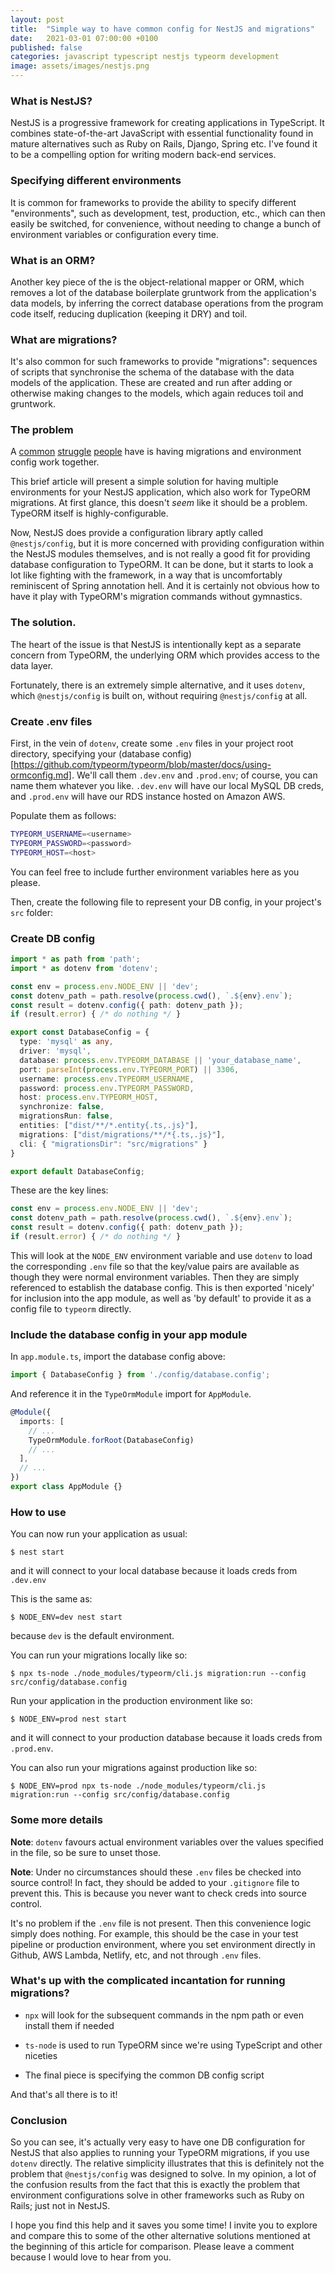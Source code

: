 ```yaml
---
layout: post
title:  "Simple way to have common config for NestJS and migrations"
date:   2021-03-01 07:00:00 +0100
published: false
categories: javascript typescript nestjs typeorm development
image: assets/images/nestjs.png
---
```


### What is NestJS?

NestJS is a progressive framework for creating applications in TypeScript.
It combines state-of-the-art JavaScript with essential functionality found in mature alternatives such as Ruby on Rails, Django, Spring etc.
I've found it to be a compelling option for writing modern back-end services.

### Specifying different environments

It is common for frameworks to provide the ability to specify different "environments", such as development, test, production, etc., which can then easily be switched, for convenience, without needing to change a bunch of environment variables or configuration every time.

### What is an ORM?

Another key piece of the is the object-relational mapper or ORM, which removes a lot of the database boilerplate gruntwork from the application's data models, by inferring the correct database operations from the program code itself, reducing duplication (keeping it DRY) and toil.

### What are migrations?

It's also common for such frameworks to provide "migrations": sequences of scripts that synchronise the schema of the database with the data models of the application. These are created and run after adding or otherwise making changes to the models, which again reduces toil and gruntwork.

### The problem

A [common](https://github.com/nestjs/typeorm/issues/33) [struggle](https://github.com/nestjs/docs.nestjs.com/pull/427) [people](https://jaketrent.com/post/configure-typeorm-inject-nestjs-config) have is having migrations and environment config work together.

This brief article will present a simple solution for having multiple environments for your NestJS application, which also work for TypeORM migrations.
At first glance, this doesn't *seem* like it should be a problem. TypeORM itself is highly-configurable.

Now, NestJS does provide a configuration library aptly called `@nestjs/config`, but it is more concerned with providing configuration within the NestJS modules themselves, and is not really a good fit for providing database configuration to TypeORM. It can be done, but it starts to look a lot like fighting with the framework, in a way that is uncomfortably reminiscent of Spring annotation hell. And it is certainly not obvious how to have it play with TypeORM's migration commands without gymnastics.

### The solution.

The heart of the issue is that NestJS is intentionally kept as a separate concern from TypeORM, the underlying ORM which provides access to the data layer.

Fortunately, there is an extremely simple alternative, and it uses `dotenv`, which `@nestjs/config` is built on, without requiring `@nestjs/config` at all.

### Create .env files

First, in the vein of `dotenv`, create some `.env` files in your project root directory, specifying your (database config)[https://github.com/typeorm/typeorm/blob/master/docs/using-ormconfig.md]. We'll call them `.dev.env` and `.prod.env`; of course, you can name them whatever you like. `.dev.env` will have our local MySQL DB creds, and `.prod.env` will have our RDS instance hosted on Amazon AWS.

Populate them as follows:

```bash
TYPEORM_USERNAME=<username>
TYPEORM_PASSWORD=<password>
TYPEORM_HOST=<host>
```

You can feel free to include further environment variables here as you please.

Then, create the following file to represent your DB config, in your project's `src` folder:

### Create DB config

```typescript
import * as path from 'path';
import * as dotenv from 'dotenv';

const env = process.env.NODE_ENV || 'dev';
const dotenv_path = path.resolve(process.cwd(), `.${env}.env`);
const result = dotenv.config({ path: dotenv_path });
if (result.error) { /* do nothing */ }

export const DatabaseConfig = {
  type: 'mysql' as any,
  driver: 'mysql',
  database: process.env.TYPEORM_DATABASE || 'your_database_name',
  port: parseInt(process.env.TYPEORM_PORT) || 3306,
  username: process.env.TYPEORM_USERNAME,
  password: process.env.TYPEORM_PASSWORD,
  host: process.env.TYPEORM_HOST,
  synchronize: false,
  migrationsRun: false,
  entities: ["dist/**/*.entity{.ts,.js}"],
  migrations: ["dist/migrations/**/*{.ts,.js}"],
  cli: { "migrationsDir": "src/migrations" }
}

export default DatabaseConfig;
```

These are the key lines:

```typescript
const env = process.env.NODE_ENV || 'dev';
const dotenv_path = path.resolve(process.cwd(), `.${env}.env`);
const result = dotenv.config({ path: dotenv_path });
if (result.error) { /* do nothing */ }
```

This will look at the `NODE_ENV` environment variable and use `dotenv` to load the corresponding `.env` file so that the key/value pairs are available as though they were normal environment variables.
Then they are simply referenced to establish the database config.
This is then exported 'nicely' for inclusion into the app module, as well as 'by default' to provide it as a config file to `typeorm` directly.

### Include the database config in your app module

In `app.module.ts`, import the database config above:

```typescript
import { DatabaseConfig } from './config/database.config';
```

And reference it in the `TypeOrmModule` import for `AppModule`.

```typescript
@Module({
  imports: [
    // ...
    TypeOrmModule.forRoot(DatabaseConfig)
    // ...
  ],
  // ...
})
export class AppModule {}
```

### How to use

You can now run your application as usual:

    $ nest start

and it will connect to your local database because it loads creds from `.dev.env`

This is the same as:

    $ NODE_ENV=dev nest start

because `dev` is the default environment.

You can run your migrations locally like so:

    $ npx ts-node ./node_modules/typeorm/cli.js migration:run --config src/config/database.config

Run your application in the production environment like so:

    $ NODE_ENV=prod nest start

and it will connect to your production database because it loads creds from `.prod.env`.

You can also run your migrations against production like so:

    $ NODE_ENV=prod npx ts-node ./node_modules/typeorm/cli.js migration:run --config src/config/database.config

### Some more details

**Note**: `dotenv` favours actual environment variables over the values specified in the file, so be sure to unset those.

**Note**: Under no circumstances should these `.env` files be checked into source control! In fact, they should be added to your `.gitignore` file to prevent this. This is because you never want to check creds into source control.

It's no problem if the `.env` file is not present. Then this convenience logic simply does nothing. For example, this should be the case in your test pipeline or production environment, where you set environment directly in Github, AWS Lambda, Netlify, etc, and not through `.env` files.

### What's up with the complicated incantation for running migrations?

- `npx` will look for the subsequent commands in the npm path or even install them if needed

- `ts-node` is used to run TypeORM since we're using TypeScript and other niceties

- The final piece is specifying the common DB config script

And that's all there is to it!

### Conclusion

So you can see, it's actually very easy to have one DB configuration for NestJS that also applies to running your TypeORM migrations, if you use `dotenv` directly.
The relative simplicity illustrates that this is definitely not the problem that `@nestjs/config` was designed to solve. In my opinion, a lot of the confusion results from the fact that this is exactly the problem that environment configurations solve in other frameworks such as Ruby on Rails; just not in NestJS.

I hope you find this help and it saves you some time! I invite you to explore and compare this to some of the other alternative solutions mentioned at the beginning of this article for comparison. Please leave a comment because I would love to hear from you.